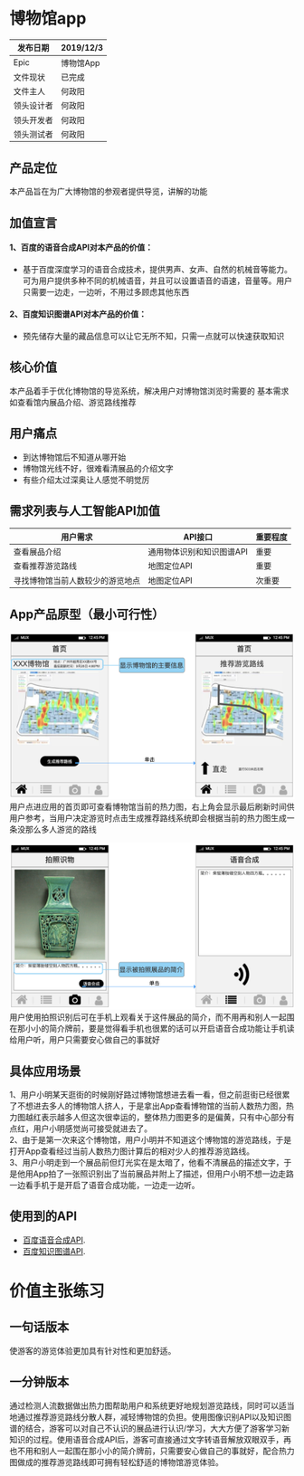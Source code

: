 # 博物馆app

发布日期 | 2019/12/3 
-|-
Epic | 博物馆App |
文件现状 | 已完成 |
文件主人 | 何政阳 |
领头设计者 | 何政阳 |
领头开发者 | 何政阳 |
领头测试者 | 何政阳 |

## 产品定位
本产品旨在为广大博物馆的参观者提供导览，讲解的功能

## 加值宣言
#### 1、百度的语音合成API对本产品的价值：
* 基于百度深度学习的语音合成技术，提供男声、女声、自然的机械音等能力。可为用户提供多种不同的机械语音，并且可以设置语音的语速，音量等。用户只需要一边走，一边听，不用过多顾虑其他东西

#### 2、百度知识图谱API对本产品的价值：
* 预先储存大量的藏品信息可以让它无所不知，只需一点就可以快速获取知识

## 核心价值
本产品着手于优化博物馆的导览系统，解决用户对博物馆浏览时需要的 基本需求如查看馆内展品介绍、游览路线推荐

## 用户痛点
* 到达博物馆后不知道从哪开始
* 博物馆光线不好，很难看清展品的介绍文字
* 有些介绍太过深奥让人感觉不明觉厉

## 需求列表与人工智能API加值
用户需求 | API接口 | 重要程度 
-|-|-
查看展品介绍 | 通用物体识别和知识图谱API | 重要 |
查看推荐游览路线 | 地图定位API | 重要 |
寻找博物馆当前人数较少的游览地点 | 地图定位API | 次重要 |

## App产品原型（最小可行性）
![博物馆热力图](https://github.com/SunnyHe1999/API_ML_AI_Museum/blob/master/%E5%8D%9A%E7%89%A9%E9%A6%86%E6%8E%A8%E8%8D%90%E8%B7%AF%E7%BA%BF.png)
用户点进应用的首页即可查看博物馆当前的热力图，右上角会显示最后刷新时间供用户参考，当用户决定游览时点击生成推荐路线系统即会根据当前的热力图生成一条没那么多人游览的路线

![博物馆识别](https://github.com/SunnyHe1999/API_ML_AI_Museum/blob/master/%E5%8D%9A%E7%89%A9%E9%A6%86%E5%B1%95%E5%93%81%E8%AF%86%E5%88%AB.png)
用户使用拍照识别后可在手机上观看关于这件展品的简介，而不用再和别人一起围在那小小的简介牌前，要是觉得看手机也很累的话可以开启语音合成功能让手机读给用户听，用户只需要安心做自己的事就好

## 具体应用场景
1、用户小明某天逛街的时候刚好路过博物馆想进去看一看，但之前逛街已经很累了不想进去多人的博物馆人挤人，于是拿出App查看博物馆的当前人数热力图，热力图越红表示越多人但这次很幸运的，整体热力图更多的是偏黄，只有中心部分有点红，用户小明感觉尚可接受就进去了。  
2、由于是第一次来这个博物馆，用户小明并不知道这个博物馆的游览路线，于是打开App查看经过当前人数热力图计算后的相对少人的推荐游览路线。  
3、用户小明走到一个展品前但灯光实在是太暗了，他看不清展品的描述文字，于是他用App拍了一张照识别出了当前展品并附上了描述，但用户小明不想一边走路一边看手机于是开启了语音合成功能，一边走一边听。  

## 使用到的API
* [百度语音合成API](https://ai.baidu.com/tech/speech/tts?track=cp:ainsem|pf:pc|pp:chanpin-yuyin|pu:yuyin-yuyinhecheng-pinpai|ci:|kw:10003541). 
* [百度知识图谱API](https://ai.baidu.com/tech/cognitive). 

# 价值主张练习

## 一句话版本
使游客的游览体验更加具有针对性和更加舒适。

## 一分钟版本
通过检测人流数据做出热力图帮助用户和系统更好地规划游览路线，同时可以适当地通过推荐游览路线分散人群，减轻博物馆的负担。使用图像识别API以及知识图谱的结合，游客可以对自己不认识的展品进行认识/学习，大大方便了游客学习新知识的过程。使用语音合成API后，游客可直接通过文字转语音解放双眼双手，再也不用和别人一起围在那小小的简介牌前，只需要安心做自己的事就好，配合热力图做成的推荐游览路线即可拥有轻松舒适的博物馆游览体验。
